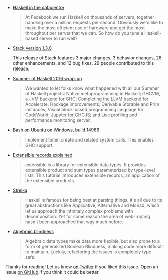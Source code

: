<!-- 2016-12-15 -->

-   [Haskell in the datacentre](http://simonmar.github.io/posts/2016-12-08-Haskell-in-the-datacentre.html)

    > At Facebook we run Haskell on thousands of servers, together handling over a million requests per second. Obviously we'd like to make the most efficient use of hardware and get the most throughput per server that we can. So how do you tune a Haskell-based server to run well?

-   [Stack version 1.3.0](https://github.com/commercialhaskell/stack/releases/tag/v1.3.0)

    This release of Stack features 3 major changes, 3 behavior changes, 28 other enhancements, and 12 bug fixes. 29 people contributed to this release.

-   [Summer of Haskell 2016 wrap-up](https://mail.haskell.org/pipermail/haskell-cafe/2016-December/125702.html)

    > We wanted to let folks know what happened with all our Summer of Haskell projects: Native metaprogramming in Haskell; GHCVM, a JVM backend for GHC; Completing the LLVM backend for Accelerate; Hackage improvements; Derivable Storable and Prim instances; Visual block-based programming language for CodeWorld; Jupyter for GHCJS; and Live profiling and performance monitoring server.

-   [Bash on Ubuntu on Windows, build 14986](https://msdn.microsoft.com/en-us/commandline/wsl/release_notes#build-14986)

    > Implement timer_create and related system calls. This enables GHC support.

-   [Extensible records explained](https://www.schoolofhaskell.com/user/fumieval/extensible-records)

    > extensible is a library for extensible data types. It provides extensible product and sum types parameterized by type-level lists. This tutorial introduces extensible records, an application of the extensible products.

-   [Strelka](https://github.com/nikita-volkov/strelka/blob/b298fe63bf696531c8e34213b361d0df0816d9f0/README.md)

    > Haskell is famous for being best at parsing things. It's all due to its great abstractions like Applicative, Alternative and Monad, which let us approach the infinitely complex problems with decomposition. Yet for some reason the area of web-routing hasn't been approached that way much before.

-   [Algebraic blindness](https://github.com/quchen/articles/blob/8c42682fbe71452c25af1b729d5b5391f702d936/algebraic-blindness.md)

    > Algebraic data types make data more flexible, but also prone to a form of generalized Boolean Blindness, making code more difficult to maintain. Luckily, refactoring the issues is completely type-safe.

Thanks for reading!
Let us know [on Twitter](https://twitter.com/haskellweekly) if you liked this issue.
Open an issue [on GitHub](https://github.com/haskellweekly/haskellweekly.github.io) if you think it could be better.
